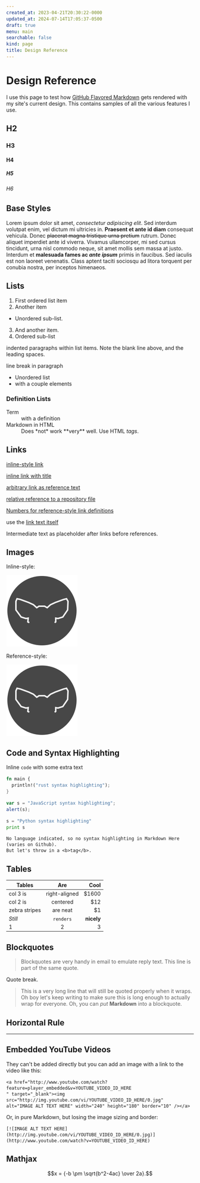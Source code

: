```yaml
---
created_at: 2023-04-21T20:30:22-0000
updated_at: 2024-07-14T17:05:37-0500
draft: true
menu: main
searchable: false
kind: page
title: Design Reference
---
```


# Design Reference

I use this page to test how [GitHub Flavored Markdown](https://github.github.com/gfm/)
gets rendered with my site's current design. This contains samples of all the
various features I use.

## H2

### H3

#### H4

##### H5

###### H6

## Base Styles

Lorem ipsum dolor sit amet, *consectetur adipiscing elit*. Sed interdum volutpat enim, vel dictum mi ultricies in. **Praesent et ante id diam** consequat vehicula. Donec ~~placerat magna tristique urna pretium~~ rutrum. Donec aliquet imperdiet ante id viverra. Vivamus ullamcorper, mi sed cursus tincidunt, urna nisl commodo neque, sit amet mollis sem massa at justo. Interdum et **malesuada fames ac _ante ipsum_** primis in faucibus. Sed iaculis est non laoreet venenatis. Class aptent taciti sociosqu ad litora torquent per conubia nostra, per inceptos himenaeos.

## Lists

1. First ordered list item
2. Another item
  * Unordered sub-list.
3. And another item.
  1. Ordered sub-list

   indented paragraphs within list items. Note the blank line above, and the leading spaces.

   line break in paragraph

- Unordered list
- with a couple elements

### Definition Lists

<dl>
  <dt>Term</dt>
  <dd>with a definition</dd>

  <dt>Markdown in HTML</dt>
  <dd>Does *not* work **very** well. Use HTML <em>tags</em>.</dd>
</dl>

## Links

[inline-style link](https://www.google.com)

[inline link with title](https://www.google.com "Google's Homepage")

[arbitrary link as reference text][Arbitrary case-insensitive reference text]

[relative reference to a repository file](../license)

[Numbers for reference-style link definitions][1]

use the [link text itself]

Intermediate text as placeholder after links before references.

[arbitrary case-insensitive reference text]: https://stelfox.net/
[1]: https://stelfox.net/about/
[link text itself]: https://stelfox.net/notes/

## Images

Inline-style:

![alt text](/logo.png "Logo Title Text 1")

Reference-style:

![alt text][logo]

[logo]: /logo.png "Logo Title Text 2"

## Code and Syntax Highlighting

Inline `code` with some extra text

```rust
fn main {
  println!("rust syntax highlighting");
}
```

```javascript
var s = "JavaScript syntax highlighting";
alert(s);
```

```python
s = "Python syntax highlighting"
print s
```

```
No language indicated, so no syntax highlighting in Markdown Here (varies on Github).
But let's throw in a <b>tag</b>.
```

## Tables

| Tables        | Are           | Cool   |
| ------------- |:-------------:| ------:|
| col 3 is      | right-aligned | $1600  |
| col 2 is      | centered      |   $12  |
| zebra stripes | are neat      |    $1  |
| *Still*         | `renders`       | **nicely** |
| 1             | 2             | 3      |

## Blockquotes

> Blockquotes are very handy in email to emulate reply text.
> This line is part of the same quote.

Quote break.

> This is a very long line that will still be quoted properly when it wraps. Oh boy let's keep writing to make sure this is long enough to actually wrap for everyone. Oh, you can *put* **Markdown** into a blockquote.

## Horizontal Rule

---

## Embedded YouTube Videos

They can't be added directly but you can add an image with a link to the video
like this:

```no-highlight
<a href="http://www.youtube.com/watch?feature=player_embedded&v=YOUTUBE_VIDEO_ID_HERE
" target="_blank"><img src="http://img.youtube.com/vi/YOUTUBE_VIDEO_ID_HERE/0.jpg"
alt="IMAGE ALT TEXT HERE" width="240" height="180" border="10" /></a>
```

Or, in pure Markdown, but losing the image sizing and border:

```no-highlight
[![IMAGE ALT TEXT HERE](http://img.youtube.com/vi/YOUTUBE_VIDEO_ID_HERE/0.jpg)](http://www.youtube.com/watch?v=YOUTUBE_VIDEO_ID_HERE)
```

## Mathjax

$$x = {-b \pm \sqrt{b^2-4ac} \over 2a}.$$

